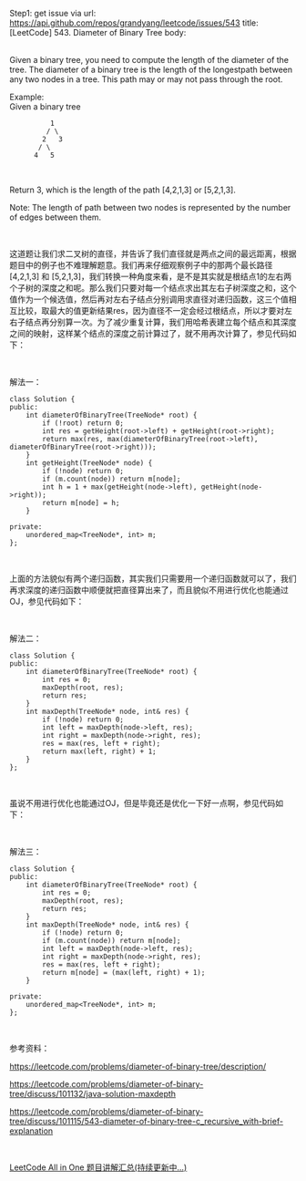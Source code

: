 Step1: get issue via url: https://api.github.com/repos/grandyang/leetcode/issues/543 
 title:[LeetCode] 543. Diameter of Binary Tree 
 body:  
  

Given a binary tree, you need to compute the length of the diameter of the tree. The diameter of a binary tree is the length of the longestpath between any two nodes in a tree. This path may or may not pass through the root.

Example:  
Given a binary tree 
    
    
              1
             / \
            2   3
           / \     
          4   5    
    

 

Return 3, which is the length of the path [4,2,1,3] or [5,2,1,3].

Note: The length of path between two nodes is represented by the number of edges between them.

 

这道题让我们求二叉树的直径，并告诉了我们直径就是两点之间的最远距离，根据题目中的例子也不难理解题意。我们再来仔细观察例子中的那两个最长路径[4,2,1,3] 和 [5,2,1,3]，我们转换一种角度来看，是不是其实就是根结点1的左右两个子树的深度之和呢。那么我们只要对每一个结点求出其左右子树深度之和，这个值作为一个候选值，然后再对左右子结点分别调用求直径对递归函数，这三个值相互比较，取最大的值更新结果res，因为直径不一定会经过根结点，所以才要对左右子结点再分别算一次。为了减少重复计算，我们用哈希表建立每个结点和其深度之间的映射，这样某个结点的深度之前计算过了，就不用再次计算了，参见代码如下：

 

解法一：
    
    
    class Solution {
    public:
        int diameterOfBinaryTree(TreeNode* root) {
            if (!root) return 0;
            int res = getHeight(root->left) + getHeight(root->right);
            return max(res, max(diameterOfBinaryTree(root->left), diameterOfBinaryTree(root->right)));
        }
        int getHeight(TreeNode* node) {
            if (!node) return 0;
            if (m.count(node)) return m[node];
            int h = 1 + max(getHeight(node->left), getHeight(node->right));
            return m[node] = h;
        }
    
    private:
        unordered_map<TreeNode*, int> m;
    };

 

上面的方法貌似有两个递归函数，其实我们只需要用一个递归函数就可以了，我们再求深度的递归函数中顺便就把直径算出来了，而且貌似不用进行优化也能通过OJ，参见代码如下：

 

解法二：
    
    
    class Solution {
    public:
        int diameterOfBinaryTree(TreeNode* root) {
            int res = 0;
            maxDepth(root, res);
            return res;
        }
        int maxDepth(TreeNode* node, int& res) {
            if (!node) return 0;
            int left = maxDepth(node->left, res);
            int right = maxDepth(node->right, res);
            res = max(res, left + right);
            return max(left, right) + 1;
        }
    };

 

虽说不用进行优化也能通过OJ，但是毕竟还是优化一下好一点啊，参见代码如下：

 

解法三：
    
    
    class Solution {
    public:
        int diameterOfBinaryTree(TreeNode* root) {
            int res = 0;
            maxDepth(root, res);
            return res;
        }
        int maxDepth(TreeNode* node, int& res) {
            if (!node) return 0;
            if (m.count(node)) return m[node];
            int left = maxDepth(node->left, res);
            int right = maxDepth(node->right, res);
            res = max(res, left + right);
            return m[node] = (max(left, right) + 1);
        }
    
    private:
        unordered_map<TreeNode*, int> m;
    };

 

参考资料：

<https://leetcode.com/problems/diameter-of-binary-tree/description/>

<https://leetcode.com/problems/diameter-of-binary-tree/discuss/101132/java-solution-maxdepth>

<https://leetcode.com/problems/diameter-of-binary-tree/discuss/101115/543-diameter-of-binary-tree-c_recursive_with-brief-explanation>

 

[LeetCode All in One 题目讲解汇总(持续更新中...)](http://www.cnblogs.com/grandyang/p/4606334.html)
